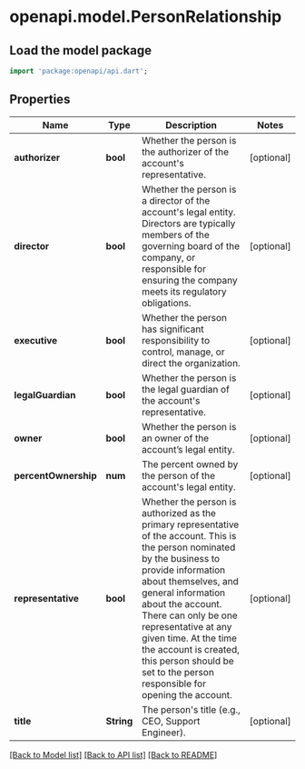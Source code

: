 # openapi.model.PersonRelationship

## Load the model package
```dart
import 'package:openapi/api.dart';
```

## Properties
Name | Type | Description | Notes
------------ | ------------- | ------------- | -------------
**authorizer** | **bool** | Whether the person is the authorizer of the account's representative. | [optional] 
**director** | **bool** | Whether the person is a director of the account's legal entity. Directors are typically members of the governing board of the company, or responsible for ensuring the company meets its regulatory obligations. | [optional] 
**executive** | **bool** | Whether the person has significant responsibility to control, manage, or direct the organization. | [optional] 
**legalGuardian** | **bool** | Whether the person is the legal guardian of the account's representative. | [optional] 
**owner** | **bool** | Whether the person is an owner of the account’s legal entity. | [optional] 
**percentOwnership** | **num** | The percent owned by the person of the account's legal entity. | [optional] 
**representative** | **bool** | Whether the person is authorized as the primary representative of the account. This is the person nominated by the business to provide information about themselves, and general information about the account. There can only be one representative at any given time. At the time the account is created, this person should be set to the person responsible for opening the account. | [optional] 
**title** | **String** | The person's title (e.g., CEO, Support Engineer). | [optional] 

[[Back to Model list]](../README.md#documentation-for-models) [[Back to API list]](../README.md#documentation-for-api-endpoints) [[Back to README]](../README.md)


